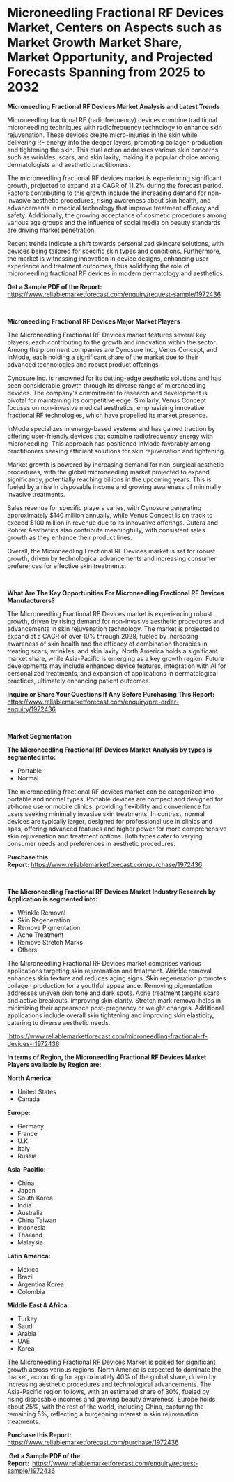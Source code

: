 <p><h1>Microneedling Fractional RF Devices Market, Centers on Aspects such as Market Growth Market Share, Market Opportunity, and Projected Forecasts Spanning from 2025 to 2032</h1></p><p><strong>Microneedling Fractional RF Devices Market Analysis and Latest Trends</strong></p>
<p><p>Microneedling fractional RF (radiofrequency) devices combine traditional microneedling techniques with radiofrequency technology to enhance skin rejuvenation. These devices create micro-injuries in the skin while delivering RF energy into the deeper layers, promoting collagen production and tightening the skin. This dual action addresses various skin concerns such as wrinkles, scars, and skin laxity, making it a popular choice among dermatologists and aesthetic practitioners.</p><p>The microneedling fractional RF devices market is experiencing significant growth, projected to expand at a CAGR of 11.2% during the forecast period. Factors contributing to this growth include the increasing demand for non-invasive aesthetic procedures, rising awareness about skin health, and advancements in medical technology that improve treatment efficacy and safety. Additionally, the growing acceptance of cosmetic procedures among various age groups and the influence of social media on beauty standards are driving market penetration.</p><p>Recent trends indicate a shift towards personalized skincare solutions, with devices being tailored for specific skin types and conditions. Furthermore, the market is witnessing innovation in device designs, enhancing user experience and treatment outcomes, thus solidifying the role of microneedling fractional RF devices in modern dermatology and aesthetics.</p></p>
<p><strong>Get a Sample PDF of the Report:&nbsp;</strong> <a href="https://www.reliablemarketforecast.com/enquiry/request-sample/1972436?utm_campaign=3006&utm_medium=2&utm_source=Github&utm_content=ia&utm_term=12042025&utm_id=microneedling-fractional-rf-devices">https://www.reliablemarketforecast.com/enquiry/request-sample/1972436</a></p>
<p>&nbsp;</p>
<p><strong>Microneedling Fractional RF Devices Major Market Players</strong></p>
<p><p>The Microneedling Fractional RF Devices market features several key players, each contributing to the growth and innovation within the sector. Among the prominent companies are Cynosure Inc., Venus Concept, and InMode, each holding a significant share of the market due to their advanced technologies and robust product offerings.</p><p>Cynosure Inc. is renowned for its cutting-edge aesthetic solutions and has seen considerable growth through its diverse range of microneedling devices. The company's commitment to research and development is pivotal for maintaining its competitive edge. Similarly, Venus Concept focuses on non-invasive medical aesthetics, emphasizing innovative fractional RF technologies, which have propelled its market presence.</p><p>InMode specializes in energy-based systems and has gained traction by offering user-friendly devices that combine radiofrequency energy with microneedling. This approach has positioned InMode favorably among practitioners seeking efficient solutions for skin rejuvenation and tightening.</p><p>Market growth is powered by increasing demand for non-surgical aesthetic procedures, with the global microneedling market projected to expand significantly, potentially reaching billions in the upcoming years. This is fueled by a rise in disposable income and growing awareness of minimally invasive treatments.</p><p>Sales revenue for specific players varies, with Cynosure generating approximately $140 million annually, while Venus Concept is on track to exceed $100 million in revenue due to its innovative offerings. Cutera and Rohrer Aesthetics also contribute meaningfully, with consistent sales growth as they enhance their product lines.</p><p>Overall, the Microneedling Fractional RF Devices market is set for robust growth, driven by technological advancements and increasing consumer preferences for effective skin treatments.</p></p>
<p>&nbsp;</p>
<p><strong>What Are The Key Opportunities For Microneedling Fractional RF Devices Manufacturers?</strong></p>
<p><p>The Microneedling Fractional RF Devices market is experiencing robust growth, driven by rising demand for non-invasive aesthetic procedures and advancements in skin rejuvenation technology. The market is projected to expand at a CAGR of over 10% through 2028, fueled by increasing awareness of skin health and the efficacy of combination therapies in treating scars, wrinkles, and skin laxity. North America holds a significant market share, while Asia-Pacific is emerging as a key growth region. Future developments may include enhanced device features, integration with AI for personalized treatments, and expansion of applications in dermatological practices, ultimately enhancing patient outcomes.</p></p>
<p><strong>Inquire or Share Your Questions If Any Before Purchasing This Report:</strong> <a href="https://www.reliablemarketforecast.com/enquiry/pre-order-enquiry/1972436?utm_campaign=3006&utm_medium=2&utm_source=Github&utm_content=ia&utm_term=12042025&utm_id=microneedling-fractional-rf-devices">https://www.reliablemarketforecast.com/enquiry/pre-order-enquiry/1972436</a></p>
<p>&nbsp;</p>
<p><strong>Market Segmentation</strong></p>
<p><strong>The Microneedling Fractional RF Devices Market Analysis by types is segmented into:</strong></p>
<p><ul><li>Portable</li><li>Normal</li></ul></p>
<p><p>The microneedling fractional RF devices market can be categorized into portable and normal types. Portable devices are compact and designed for at-home use or mobile clinics, providing flexibility and convenience for users seeking minimally invasive skin treatments. In contrast, normal devices are typically larger, designed for professional use in clinics and spas, offering advanced features and higher power for more comprehensive skin rejuvenation and treatment options. Both types cater to varying consumer needs and preferences in aesthetic procedures.</p></p>
<p><strong>Purchase this Report:&nbsp;</strong><a href="https://www.reliablemarketforecast.com/purchase/1972436?utm_campaign=3006&utm_medium=2&utm_source=Github&utm_content=ia&utm_term=12042025&utm_id=microneedling-fractional-rf-devices">https://www.reliablemarketforecast.com/purchase/1972436</a></p>
<p>&nbsp;</p>
<p><strong>The Microneedling Fractional RF Devices Market Industry Research by Application is segmented into:</strong></p>
<p><ul><li>Wrinkle Removal</li><li>Skin Regeneration</li><li>Remove Pigmentation</li><li>Acne Treatment</li><li>Remove Stretch Marks</li><li>Others</li></ul></p>
<p><p>The Microneedling Fractional RF Devices market comprises various applications targeting skin rejuvenation and treatment. Wrinkle removal enhances skin texture and reduces aging signs. Skin regeneration promotes collagen production for a youthful appearance. Removing pigmentation addresses uneven skin tone and dark spots. Acne treatment targets scars and active breakouts, improving skin clarity. Stretch mark removal helps in minimizing their appearance post-pregnancy or weight changes. Additional applications include overall skin tightening and improving skin elasticity, catering to diverse aesthetic needs.</p></p>
<p><a href="https://www.reliablemarketforecast.com/microneedling-fractional-rf-devices-r1972436?utm_campaign=3006&utm_medium=2&utm_source=Github&utm_content=ia&utm_term=12042025&utm_id=microneedling-fractional-rf-devices">&nbsp;https://www.reliablemarketforecast.com/microneedling-fractional-rf-devices-r1972436</a></p>
<p><strong>In terms of Region, the Microneedling Fractional RF Devices Market Players available by Region are:</strong></p>
<p>
    <p> <strong> North America: </strong>
        <ul>
            <li>United States</li>
            <li>Canada</li>
        </ul>
        </p> 
    <p> <strong> Europe: </strong>
        <ul>
            <li>Germany</li>
            <li>France</li>
            <li>U.K.</li>
            <li>Italy</li>
            <li>Russia</li>
        </ul>
        </p> 
    <p> <strong> Asia-Pacific: </strong>
        <ul>
            <li>China</li>
            <li>Japan</li>
            <li>South Korea</li>
            <li>India</li>
            <li>Australia</li>
            <li>China Taiwan</li>
            <li>Indonesia</li>
            <li>Thailand</li>
            <li>Malaysia</li>
        </ul>
        </p> 
    <p> <strong> Latin America: </strong>
        <ul>
            <li>Mexico</li>
            <li>Brazil</li>
            <li>Argentina Korea</li>
            <li>Colombia</li>
        </ul>
        </p> 
    <p> <strong> Middle East & Africa: </strong>
        <ul>
            <li>Turkey</li>
            <li>Saudi</li>
            <li>Arabia</li>
            <li>UAE</li>
            <li>Korea</li>
        </ul>
    </p>
    </p>
<p><p>The Microneedling Fractional RF Devices Market is poised for significant growth across various regions. North America is expected to dominate the market, accounting for approximately 40% of the global share, driven by increasing aesthetic procedures and technological advancements. The Asia-Pacific region follows, with an estimated share of 30%, fueled by rising disposable incomes and growing beauty awareness. Europe holds about 25%, with the rest of the world, including China, capturing the remaining 5%, reflecting a burgeoning interest in skin rejuvenation treatments.</p></p>
<p><strong>Purchase this Report: </strong><a href="https://www.reliablemarketforecast.com/purchase/1972436?utm_campaign=3006&utm_medium=2&utm_source=Github&utm_content=ia&utm_term=12042025&utm_id=microneedling-fractional-rf-devices">https://www.reliablemarketforecast.com/purchase/1972436</a></p>
<p>&nbsp;<strong>Get a Sample PDF of the Report:&nbsp;&nbsp;</strong><a href="https://www.reliablemarketforecast.com/enquiry/request-sample/1972436?utm_campaign=3006&utm_medium=2&utm_source=Github&utm_content=ia&utm_term=12042025&utm_id=microneedling-fractional-rf-devices">https://www.reliablemarketforecast.com/enquiry/request-sample/1972436</a></p>
<p><strong></strong></p>
<p><p></p><p></p><p></p></p>
